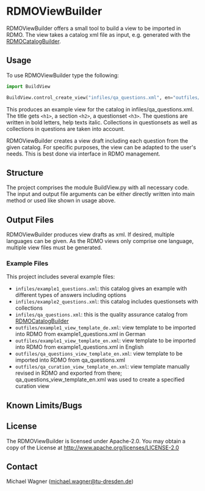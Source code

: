 # RDMOViewBuilder

RDMOViewBuilder offers a small tool to build a view to be imported in RDMO. The view takes a catalog xml file as input,
e.g. generated with the [RDMOCatalogBuilder](https://github.com/GeoinformationSystems/RDMOCatalogBuilder).

## Usage

To use RDMOViewBuilder type the following:

```python
import BuildView

BuildView.control_create_view("infiles/qa_questions.xml", en="outfiles/qa_questions_view_template_en.xml")
```

This produces an example view for the catalog in infiles/qa_questions.xml. The title gets `<h1>`, a section `<h2>`, a
questionset `<h3>`. The questions are written in bold letters, help texts italic. Collections in questionsets as well as
collections in questions are taken into account.

RDMOViewBuilder creates a view draft including each question from the given catalog. For specific purposes, the view
can be adapted to the user's needs. This is best done via interface in RDMO management.

## Structure

The project comprises the module BuildView.py with all necessary code. The input and output file arguments can be either
directly written into main method or used like shown in usage above.

## Output Files

RDMOViewBuilder produces view drafts as xml. If desired, multiple languages can be given. As the RDMO views only
comprise one language, multiple view files must be generated.

### Example Files

This project includes several example files:

- `infiles/example1_questions.xml`: this catalog gives an example with different types of answers including options
- `infiles/example2_questions.xml`: this catalog includes questionsets with collections
- `infiles/qa_questions.xml`: this is the quality assurance catalog
  from [RDMOCatalogBuilder](https://github.com/GeoinformationSystems/RDMOCatalogBuilder)
- `outfiles/example1_view_template_de.xml`: view template to be imported into RDMO from example1_questions.xml in German
- `outfiles/example1_view_template_en.xml`: view template to be imported into RDMO from example1_questions.xml in
  English
- `outfiles/qa_questions_view_template_en.xml`: view template to be imported into RDMO from qa_questions.xml
- `outfiles/qa_curation_view_template_en.xml`: view template manually revised in RDMO and exported from there;
  qa_questions_view_template_en.xml was used to create a specified curation view

## Known Limits/Bugs

## License

The RDMOViewBuilder is licensed under Apache-2.0. You may obtain a copy of the License at
http://www.apache.org/licenses/LICENSE-2.0

## Contact

Michael Wagner ([michael.wagner@tu-dresden.de](mailto:michael.wagner@tu-dresden.de))